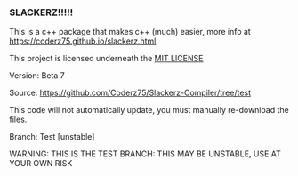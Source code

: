### SLACKERZ!!!!!

This is a c++ package that makes c++ (much) easier, more info at https://coderz75.github.io/slackerz.html

This project is licensed underneath the [MIT LICENSE](https://github.com/Coderz75/Slackerz-Compiler/blob/main/slackerz/docs/LICENSE.txt)

Version: Beta 7

Source: https://github.com/Coderz75/Slackerz-Compiler/tree/test

This code will not automatically update, you must manually re-download the files.

Branch: Test [unstable]

WARNING: THIS IS THE TEST BRANCH: THIS MAY BE UNSTABLE, USE AT YOUR OWN RISK
